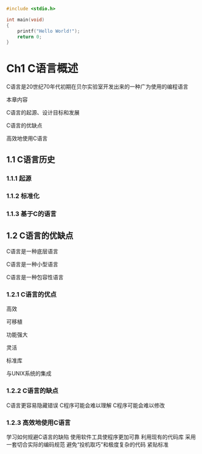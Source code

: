 ```c
#include <stdio.h>

int main(void)
{
	printf("Hello World!");
	return 0;
}
```
# Ch1 C语言概述

C语言是20世纪70年代初期在贝尔实验室开发出来的一种广为使用的编程语言



本章内容

C语言的起源、设计目标和发展

C语言的优缺点

高效地使用C语言

## 1.1 C语言历史

### 1.1.1 起源

### 1.1.2 标准化

### 1.1.3 基于C的语言



## 1.2 C语言的优缺点

C语言是一种底层语言

C语言是一种小型语言

C语言是一种包容性语言

### 1.2.1 C语言的优点

高效

可移植

功能强大

灵活

标准库

与UNIX系统的集成

### 1.2.2 C语言的缺点

C语言更容易隐藏错误
C程序可能会难以理解
C程序可能会难以修改

### 1.2.3 高效地使用C语言

学习如何规避C语言的缺陷
使用软件工具使程序更加可靠
利用现有的代码库
采用一套切合实际的编码规范
避免“投机取巧”和极度复杂的代码
紧贴标准
